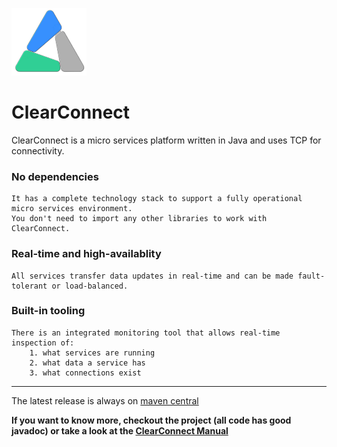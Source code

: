 ![](docs/images/fimtra-logo-triangle-120x108.png) 
# ClearConnect

ClearConnect is a micro services platform written in Java and uses TCP for connectivity.

### No dependencies
    It has a complete technology stack to support a fully operational micro services environment.
    You don't need to import any other libraries to work with ClearConnect.
### Real-time and high-availablity
    All services transfer data updates in real-time and can be made fault-tolerant or load-balanced.
### Built-in tooling 
    There is an integrated monitoring tool that allows real-time inspection of:
        1. what services are running
        2. what data a service has
        3. what connections exist

---
The latest release is always on [maven central](https://oss.sonatype.org/#nexus-search;quick~clearconnect)

**If you want to know more, checkout the project (all code has good javadoc) or take a look at the [ClearConnect Manual](docs/clearconnect-manual/README.md)**



